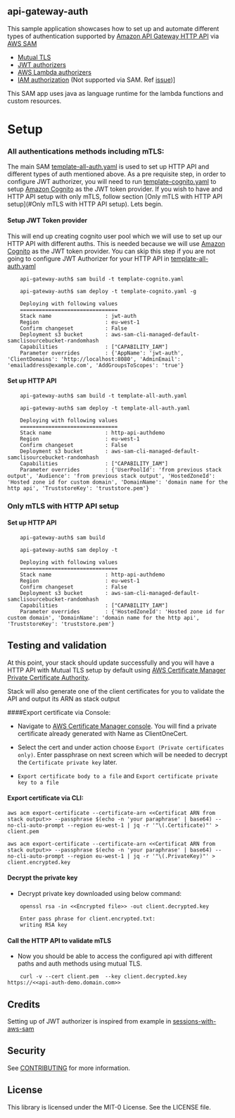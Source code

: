 ## api-gateway-auth

This sample application showcases how to set up and automate different types of authentication supported by 
[Amazon API Gateway HTTP API](https://docs.aws.amazon.com/apigateway/latest/developerguide/http-api.html) via [AWS SAM](https://docs.aws.amazon.com/serverless-application-model/latest/developerguide/what-is-sam.html)

- [Mutual TLS](https://docs.aws.amazon.com/apigateway/latest/developerguide/http-api-mutual-tls.html)
- [JWT authorizers](https://docs.aws.amazon.com/apigateway/latest/developerguide/http-api-jwt-authorizer.html)
- [AWS Lambda authorizers](https://docs.aws.amazon.com/apigateway/latest/developerguide/http-api-lambda-authorizer.html)
- [IAM authorization](https://docs.aws.amazon.com/apigateway/latest/developerguide/http-api-access-control-iam.html) (Not supported via SAM. Ref [issue](https://github.com/aws/aws-sam-cli/issues/2233))]

This SAM app uses java as language runtime for the lambda functions and custom resources.

# Setup 

### All authentications methods including mTLS:

The main SAM [template-all-auth.yaml](template-all-auth.yaml) is used to set up HTTP API and different types of auth mentioned above.
As a pre requisite step, in order to configure JWT authorizer, you will need to run [template-cognito.yaml](template-cognito.yaml)
to setup [Amazon Cognito](https://aws.amazon.com/cognito/) as the JWT token provider. If you wish to have and 
HTTP API setup with only mTLS, follow section [Only mTLS with HTTP API setup](#Only mTLS with HTTP API setup). Lets begin.

#### Setup JWT Token provider

This will end up creating cognito user pool which we will use to set up our HTTP API with different auths.
This is needed because we will use [Amazon Cognito](https://aws.amazon.com/cognito/) as the JWT token provider.
You can skip this step if you are not going to configure JWT Authorizer for your HTTP API 
in [template-all-auth.yaml](template-all-auth.yaml#L174)

```
    api-gateway-auth$ sam build -t template-cognito.yaml
```

```
    api-gateway-auth$ sam deploy -t template-cognito.yaml -g

    Deploying with following values
    ===============================
    Stack name                 : jwt-auth
    Region                     : eu-west-1
    Confirm changeset          : False
    Deployment s3 bucket       : aws-sam-cli-managed-default-samclisourcebucket-randomhash
    Capabilities               : ["CAPABILITY_IAM"]
    Parameter overrides        : {'AppName': 'jwt-auth', 'ClientDomains': 'http://localhost:8080', 'AdminEmail': 'emailaddress@example.com', 'AddGroupsToScopes': 'true'}

```

#### Set up HTTP API

```
    api-gateway-auth$ sam build -t template-all-auth.yaml
```

```
    api-gateway-auth$ sam deploy -t template-all-auth.yaml

    Deploying with following values
    ===============================
    Stack name                 : http-api-authdemo
    Region                     : eu-west-1
    Confirm changeset          : False
    Deployment s3 bucket       : aws-sam-cli-managed-default-samclisourcebucket-randomhash
    Capabilities               : ["CAPABILITY_IAM"]
    Parameter overrides        : {'UserPoolId': 'from previous stack output', 'Audience': 'from previous stack output', 'HostedZoneId': 'Hosted zone id for custom domain', 'DomainName': 'domain name for the http api', 'TruststoreKey': 'truststore.pem'}
```

### Only mTLS with HTTP API setup

#### Set up HTTP API

```
    api-gateway-auth$ sam build
```

```
    api-gateway-auth$ sam deploy -t

    Deploying with following values
    ===============================
    Stack name                 : http-api-authdemo
    Region                     : eu-west-1
    Confirm changeset          : False
    Deployment s3 bucket       : aws-sam-cli-managed-default-samclisourcebucket-randomhash
    Capabilities               : ["CAPABILITY_IAM"]
    Parameter overrides        : {'HostedZoneId': 'Hosted zone id for custom domain', 'DomainName': 'domain name for the http api', 'TruststoreKey': 'truststore.pem'}
```


## Testing and validation

At this point, your stack should update successfully and you will have a HTTP API with Mutual TLS setup by default using 
[AWS Certificate Manager Private Certificate Authority](https://aws.amazon.com/certificate-manager/private-certificate-authority/).

Stack will also generate one of the client certificates for you to validate the API and output its ARN as stack output

####Export certificate via Console:

- Navigate to [AWS Certificate Manager console](https://console.aws.amazon.com/acm/home). You will find a private 
certificate already generated with Name as ClientOneCert.

- Select the cert and under action choose `Export (Private certificates only)`. Enter passphrase on next screen which 
will be needed to decrypt the `Certificate private key` later.

- `Export certificate body to a file` and `Export certificate private key to a file`

#### Export certificate via CLI:

```
aws acm export-certificate --certificate-arn <<Certificat ARN from stack output>> --passphrase $(echo -n 'your paraphrase' | base64) --no-cli-auto-prompt --region eu-west-1 | jq -r '"\(.Certificate)"' > client.pem
```

```
aws acm export-certificate --certificate-arn <<Certificat ARN from stack output>> --passphrase $(echo -n 'your paraphrase' | base64) --no-cli-auto-prompt --region eu-west-1 | jq -r '"\(.PrivateKey)"' > client.encrypted.key
```

#### Decrypt the private key

- Decrypt private key downloaded using below command:

```
    openssl rsa -in <<Encrypted file>> -out client.decrypted.key

    Enter pass phrase for client.encrypted.txt:
    writing RSA key
```

#### Call the HTTP API to validate mTLS

- Now you should be able to access the configured api with different paths and auth methods using mutual TLS.

```
    curl -v --cert client.pem  --key client.decrypted.key https://<<api-auth-demo.domain.com>>
```

## Credits

Setting up of JWT authorizer is inspired from example in [sessions-with-aws-sam](https://github.com/aws-samples/sessions-with-aws-sam/tree/master/cognito)  

## Security

See [CONTRIBUTING](CONTRIBUTING.md#security-issue-notifications) for more information.

## License

This library is licensed under the MIT-0 License. See the LICENSE file.

